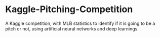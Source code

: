 # Kaggle-Pitching-Competition
A Kaggle competition, with MLB statistics to identify if it is going to be a pitch or not, using artificial neural networks and deep learnings.

